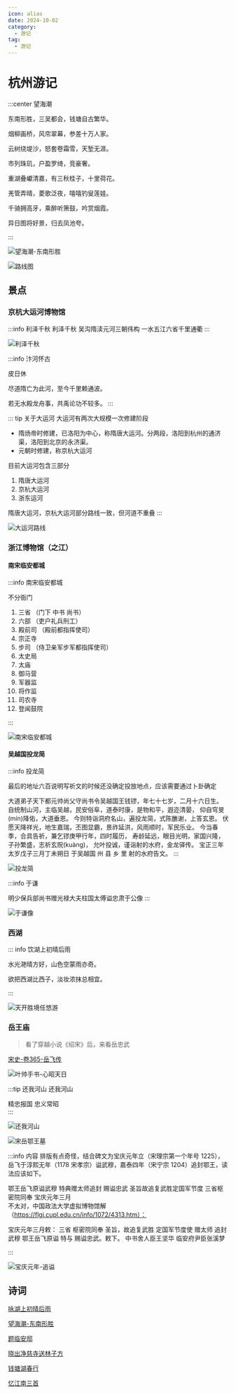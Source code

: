 ```yaml
---
icon: alias
date: 2024-10-02
category:
  - 游记
tag:
  - 游记
---
```


# 杭州游记


<!-- more -->

:::center 望海潮

东南形胜，三吴都会，钱塘自古繁华。

烟柳画桥，风帘翠幕，参差十万人家。

云树绕堤沙，怒套卷霜雪，天堑无涯。

市列珠玑，户盈罗绮，竞豪奢。

重湖叠巘清嘉，有三秋桂子，十里荷花。

羌管弄晴，菱歌泛夜，嘻嘻钓叟莲娃。

千骑拥高牙，乘醉听箫鼓，吟赏烟霞。

异日图将好景，归去凤池夸。

:::


![望海潮-东南形胜](http://cdnblog.laikecc.xyz/%E6%9C%9B%E6%B5%B7%E6%BD%AE-%E4%B8%9C%E5%8D%97%E5%BD%A2%E8%83%9C.jpeg)

![路线图](http://cdnblog.laikecc.xyz/1003_%E6%9D%AD%E5%B7%9E%E8%B7%AF%E7%BA%BF.png)

## 景点

<sblg-rate rate="5"></sblg-rate>

### 京杭大运河博物馆


:::info 利泽千秋
    利泽千秋
吴沟隋渎元河三朝伟构
一水五江六省千里通衢
:::

![利泽千秋](http://cdnblog.laikecc.xyz/%E5%A4%A7%E8%BF%90%E6%B2%B3-%E5%88%A9%E6%B3%BD%E5%8D%83%E7%A7%8B.jpeg)

:::info 汴河怀古

皮日休

尽道隋亡为此河，至今千里赖通波。

若无水殿龙舟事，共禹论功不较多。
:::

::: tip 关于大运河
大运河有两次大规模一次修建阶段
 - 隋炀帝时修建，已洛阳为中心，称隋唐大运河。分两段，洛阳到杭州的通济渠，洛阳到北京的永济渠。
 - 元朝时修建，称京杭大运河

目前大运河包含三部分

 1. 隋唐大运河
 2. 京杭大运河
 3. 浙东运河

 隋唐大运河，京杭大运河部分路线一致，但河道不重叠
:::

![大运河路线](https://cdn.jsdelivr.net/gh/qynx/cdns@main/blog/%E5%A4%A7%E8%BF%90%E6%B2%B3.jpeg)

### 浙江博物馆（之江）

<sblg-rate rate="4"></sblg-rate>

#### 南宋临安都城

:::info 南宋临安都城

不分衙门

1.  三省   （门下 中书 尚书）
2.  六部   （吏户礼兵刑工）
3.  殿前司 （殿前都指挥使司）
4.  宗正寺
5.  步司   （侍卫亲军步军都指挥使司）
6.  太史局
7.  太庙
8.  御马营
9.  军器监
10. 将作监
11. 司农寺
12. 登闻鼓院

:::

![南宋临安都城](http://cdnblog.laikecc.xyz/%E5%8D%97%E5%AE%8B-%E4%B8%B4%E5%AE%89%E9%83%BD%E5%9F%8E.webp)


#### 吴越国投龙简

:::info  投龙简

最后的地址六百说明写祈文的时候还没确定投放地点，应该需要通过卜卦确定

大道弟子天下都元帅尚父守尚书令吴越国王钱镠，年七十七岁，二月十六日生。
自统制山河，主临吴越，民安俗阜，道泰时康，是物和平，遐迩清晏，
仰自穹旻(mín)降佑，大道垂恩。
今则特诣洞府名山，遍投龙简，式陈醮谢，上答玄恩。
伏愿天降祥光，地生嘉瑞，丕图显霸，景祚延洪，风雨顺时，军民乐业。
今当春季，合具告祈，兼乞镠庚甲行年，四时履历，
寿龄延远，眼目光明，家国兴隆，子孙繁盛，志祈玄贶(kuàng)，
允叶投诚，谨诣射的水府，金龙驿传。
宝正三年太岁戊子三月丁未朔日
于吴越国 州 县 乡 里 射的水府告文。
:::

![投龙简](http://cdnblog.laikecc.xyz/%E9%92%B1%E9%95%A0-77-%E6%8A%95%E9%BE%99%E7%AE%80.webp)


:::info 于谦

明少保兵部尚书赠光禄大夫柱国太傅谥忠肃于公像
:::

![于谦像](http://cdnblog.laikecc.xyz/%E4%BA%8E%E8%B0%A6-%E5%8D%8A%E8%BA%AB%E5%83%8F.webp)

### 西湖


::: info 饮湖上初晴后雨 

水光<pinyin text="潋" title="liàn"></pinyin>滟晴方好，山色空蒙雨亦奇。

欲把西湖比西子，淡妆浓抹总相宜。

:::

![天开胜境任悠游](http://cdnblog.laikecc.xyz/%E8%A5%BF%E6%B9%96-%E5%A4%A9%E5%BC%80%E8%83%9C%E5%A2%83%E4%BB%BB%E6%82%A0%E6%B8%B8.jpeg)
 
### 岳王庙

> 看了穿越小说《绍宋》后，来看岳忠武

<sblg-rate rate="5"></sblg-rate>

[宋史-卷365-岳飞传](https://zh.wikisource.org/wiki/%E5%AE%8B%E5%8F%B2/%E5%8D%B7365)


![叶帅手书-心昭天日](http://cdnblog.laikecc.xyz/%E5%8F%B6%E5%B8%85%E6%89%8B%E4%B9%A6-%E5%BF%83%E6%98%AD%E5%A4%A9%E6%97%A5-%E5%89%AA%E5%88%87.png)


:::tip 还我河山
      还我河山

精忠报国      忠义常昭     
:::

![还我河山](http://cdnblog.laikecc.xyz/%E8%BF%98%E6%88%91%E6%B2%B3%E5%B1%B1.jpeg)



![宋岳鄂王墓](http://cdnblog.laikecc.xyz/%E5%AE%8B%E5%B2%B3%E9%84%82%E5%BF%A0%E6%AD%A6%E7%8E%8B%E9%A3%9E%E5%A2%93.jpeg)

:::info  内容 
排版有点奇怪，结合碑文为宝庆元年立（宋理宗第一个年号 1225），岳飞于淳熙无年（1178 宋孝宗）谥武穆，嘉泰四年（宋宁宗 1204）追封鄂王，读法应该如下。


鄂王岳飞原谥武穆 特典赠太师追封 赐谥忠武
圣旨故追复武胜定国军节度
三省枢密院同奉
宝庆元年三月         
不太对，中国政法大学虚拟博物馆解（https://flgj.cupl.edu.cn/info/1072/4313.htm）：

宝庆元年三月敕：
三省 枢密院同奉
圣旨，故追复武胜 定国军节度使
赠太师 追封武穆
鄂王岳飞原谥 特与
赐谥忠武。敕下。
中书舍人臣王坚华
临安府尹臣张溪梦

:::

![宝庆元年-追谥](http://cdnblog.laikecc.xyz/%E5%AE%9D%E5%BA%86%E5%8E%9F%E5%B9%B4-%E8%BF%BD%E8%B0%A5%E5%B2%B3%E9%A3%9E.jpeg)

## 诗词

[咏湖上初晴后雨](../诗词/赵宋/饮湖上初晴后雨.md)

[望海潮-东南形胜](../诗词/赵宋/望海潮-东南形胜.md)

[题临安邸](../诗词/赵宋/题临安邸.md)

[晓出净慈寺送林子方](../诗词/赵宋/晓出净慈寺送林子方.md)

[钱塘湖春行](../诗词/李唐/钱塘湖春行.md)


[忆江南三首](../诗词/李唐/忆江南三首.md)
